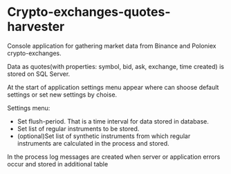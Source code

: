 # Crypto-exchanges-quotes-harvester
<p>Console application for gathering market data from Binance and Poloniex crypto-exchanges.</p>
<p>Data as quotes(with properties: symbol, bid, ask, exchange, time created) is stored on SQL Server.</p>
<p>At the start of application settings menu appear where can shoose default settings or set new settings by choise.</p>
<p>Settings menu:
<ul>
  <li>Set flush-period. That is a time interval for data stored in database.</li>
  <li>Set list of regular instruments to be stored.</li>
  <li>(optional)Set list of synthetic instruments from which regular instruments are calculated in the process and stored.</li>
</ul>
</p>
<p>In the process log messages are created when server or application errors occur and stored in additional table</p>
